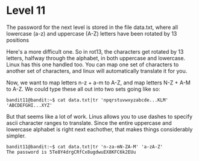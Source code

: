 # Level 11

The password for the next level is stored in the file data.txt, where all lowercase (a-z) and uppercase (A-Z) letters have been rotated by 13 positions

Here's a more difficult one. So in rot13, the characters get rotated by 13 letters, halfway through the alphabet, in both uppercase and lowercase.
Linux has this one handled too. You can map one set of characters to another set of characters, and linux will automatically translate it for you.

Now, we want to map letters n-z + a-m to A-Z, and map letters  N-Z + A-M to A-Z. We could type these all out into two sets going like so:

```console
bandit11@bandit:~$ cat data.txt|tr 'npqrstuvwxyzabcde...KLM' 'ABCDEFGHI...XYZ'
```

But that seems like a lot of work. Linus allows you to use dashes to specify ascii character ranges to translate. 
Since the entire uppercase and lowercase alphabet is right next eachother, that makes things considerably simpler.

```console
bandit11@bandit:~$ cat data.txt|tr 'n-za-mN-ZA-M' 'a-zA-Z'
The password is 5Te8Y4drgCRfCx8ugdwuEX8KFC6k2EUu
```